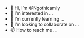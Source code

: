 - 👋 Hi, I’m @Ngothicamly
- 👀 I’m interested in ...
- 🌱 I’m currently learning ...
- 💞️ I’m looking to collaborate on ...
- 📫 How to reach me ...

<!---
Ngothicamly/Ngothicamly is a ✨ special ✨ repository because its `README.md` (this file) appears on your GitHub profile.
You can click the Preview link to take a look at your changes.
--->
